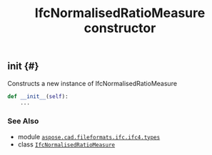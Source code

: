 ﻿---
title: IfcNormalisedRatioMeasure constructor
second_title: Aspose.CAD for Python via .NET API References
description: 
type: docs
weight: 10
url: /python-net/aspose.cad.fileformats.ifc.ifc4.types/ifcnormalisedratiomeasure/__init__/
is_root: false
---

## __init__ {#}

Constructs a new instance of IfcNormalisedRatioMeasure



```python
def __init__(self):
    ...
```





### See Also
* module [`aspose.cad.fileformats.ifc.ifc4.types`](../../)
* class [`IfcNormalisedRatioMeasure`](/cad/python-net/aspose.cad.fileformats.ifc.ifc4.types/ifcnormalisedratiomeasure)
